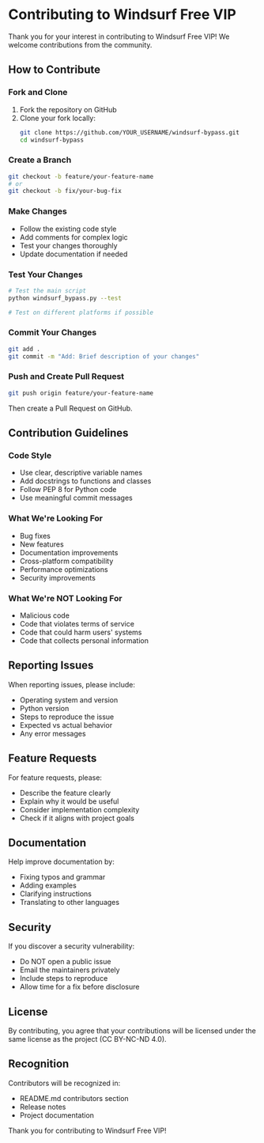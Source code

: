 # Contributing to Windsurf Free VIP

Thank you for your interest in contributing to Windsurf Free VIP! We welcome contributions from the community.

## How to Contribute

### Fork and Clone
1. Fork the repository on GitHub
2. Clone your fork locally:
   ```bash
   git clone https://github.com/YOUR_USERNAME/windsurf-bypass.git
   cd windsurf-bypass
   ```

### Create a Branch
```bash
git checkout -b feature/your-feature-name
# or
git checkout -b fix/your-bug-fix
```

### Make Changes
- Follow the existing code style
- Add comments for complex logic
- Test your changes thoroughly
- Update documentation if needed

### Test Your Changes
```bash
# Test the main script
python windsurf_bypass.py --test

# Test on different platforms if possible
```

### Commit Your Changes
```bash
git add .
git commit -m "Add: Brief description of your changes"
```

### Push and Create Pull Request
```bash
git push origin feature/your-feature-name
```

Then create a Pull Request on GitHub.

## Contribution Guidelines

### Code Style
- Use clear, descriptive variable names
- Add docstrings to functions and classes
- Follow PEP 8 for Python code
- Use meaningful commit messages

### What We're Looking For
- Bug fixes
- New features
- Documentation improvements
- Cross-platform compatibility
- Performance optimizations
- Security improvements

### What We're NOT Looking For
- Malicious code
- Code that violates terms of service
- Code that could harm users' systems
- Code that collects personal information

## Reporting Issues

When reporting issues, please include:
- Operating system and version
- Python version
- Steps to reproduce the issue
- Expected vs actual behavior
- Any error messages

## Feature Requests

For feature requests, please:
- Describe the feature clearly
- Explain why it would be useful
- Consider implementation complexity
- Check if it aligns with project goals

## Documentation

Help improve documentation by:
- Fixing typos and grammar
- Adding examples
- Clarifying instructions
- Translating to other languages

## Security

If you discover a security vulnerability:
- Do NOT open a public issue
- Email the maintainers privately
- Include steps to reproduce
- Allow time for a fix before disclosure

## License

By contributing, you agree that your contributions will be licensed under the same license as the project (CC BY-NC-ND 4.0).

## Recognition

Contributors will be recognized in:
- README.md contributors section
- Release notes
- Project documentation

Thank you for contributing to Windsurf Free VIP!
